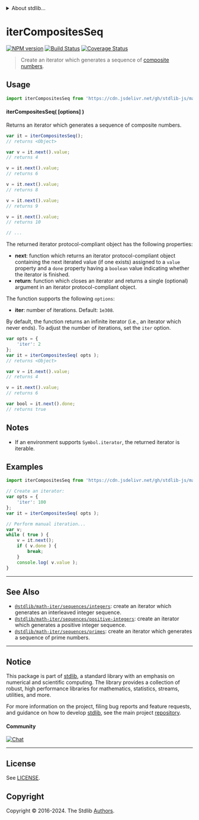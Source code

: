 <!--

@license Apache-2.0

Copyright (c) 2020 The Stdlib Authors.

Licensed under the Apache License, Version 2.0 (the "License");
you may not use this file except in compliance with the License.
You may obtain a copy of the License at

   http://www.apache.org/licenses/LICENSE-2.0

Unless required by applicable law or agreed to in writing, software
distributed under the License is distributed on an "AS IS" BASIS,
WITHOUT WARRANTIES OR CONDITIONS OF ANY KIND, either express or implied.
See the License for the specific language governing permissions and
limitations under the License.

-->


<details>
  <summary>
    About stdlib...
  </summary>
  <p>We believe in a future in which the web is a preferred environment for numerical computation. To help realize this future, we've built stdlib. stdlib is a standard library, with an emphasis on numerical and scientific computation, written in JavaScript (and C) for execution in browsers and in Node.js.</p>
  <p>The library is fully decomposable, being architected in such a way that you can swap out and mix and match APIs and functionality to cater to your exact preferences and use cases.</p>
  <p>When you use stdlib, you can be absolutely certain that you are using the most thorough, rigorous, well-written, studied, documented, tested, measured, and high-quality code out there.</p>
  <p>To join us in bringing numerical computing to the web, get started by checking us out on <a href="https://github.com/stdlib-js/stdlib">GitHub</a>, and please consider <a href="https://opencollective.com/stdlib">financially supporting stdlib</a>. We greatly appreciate your continued support!</p>
</details>

# iterCompositesSeq

[![NPM version][npm-image]][npm-url] [![Build Status][test-image]][test-url] [![Coverage Status][coverage-image]][coverage-url] <!-- [![dependencies][dependencies-image]][dependencies-url] -->

> Create an iterator which generates a sequence of [composite numbers][oeis-a002808].

<!-- Section to include introductory text. Make sure to keep an empty line after the intro `section` element and another before the `/section` close. -->

<section class="intro">

</section>

<!-- /.intro -->

<!-- Package usage documentation. -->



<section class="usage">

## Usage

```javascript
import iterCompositesSeq from 'https://cdn.jsdelivr.net/gh/stdlib-js/math-iter-sequences-composites@v0.2.0-deno/mod.js';
```

#### iterCompositesSeq( \[options] )

Returns an iterator which generates a sequence of composite numbers.

```javascript
var it = iterCompositesSeq();
// returns <Object>

var v = it.next().value;
// returns 4

v = it.next().value;
// returns 6

v = it.next().value;
// returns 8

v = it.next().value;
// returns 9

v = it.next().value;
// returns 10

// ...
```

The returned iterator protocol-compliant object has the following properties:

-   **next**: function which returns an iterator protocol-compliant object containing the next iterated value (if one exists) assigned to a `value` property and a `done` property having a `boolean` value indicating whether the iterator is finished.
-   **return**: function which closes an iterator and returns a single (optional) argument in an iterator protocol-compliant object.

The function supports the following `options`:

-   **iter**: number of iterations. Default: `1e308`.

By default, the function returns an infinite iterator (i.e., an iterator which never ends). To adjust the number of iterations, set the `iter` option.

```javascript
var opts = {
    'iter': 2
};
var it = iterCompositesSeq( opts );
// returns <Object>

var v = it.next().value;
// returns 4

v = it.next().value;
// returns 6

var bool = it.next().done;
// returns true
```

</section>

<!-- /.usage -->

<!-- Package usage notes. Make sure to keep an empty line after the `section` element and another before the `/section` close. -->

<section class="notes">

## Notes

-   If an environment supports `Symbol.iterator`, the returned iterator is iterable.

</section>

<!-- /.notes -->

<!-- Package usage examples. -->

<section class="examples">

## Examples

<!-- eslint no-undef: "error" -->

```javascript
import iterCompositesSeq from 'https://cdn.jsdelivr.net/gh/stdlib-js/math-iter-sequences-composites@v0.2.0-deno/mod.js';

// Create an iterator:
var opts = {
    'iter': 100
};
var it = iterCompositesSeq( opts );

// Perform manual iteration...
var v;
while ( true ) {
    v = it.next();
    if ( v.done ) {
        break;
    }
    console.log( v.value );
}
```

</section>

<!-- /.examples -->

<!-- Section to include cited references. If references are included, add a horizontal rule *before* the section. Make sure to keep an empty line after the `section` element and another before the `/section` close. -->

<section class="references">

</section>

<!-- /.references -->

<!-- Section for related `stdlib` packages. Do not manually edit this section, as it is automatically populated. -->

<section class="related">

* * *

## See Also

-   <span class="package-name">[`@stdlib/math-iter/sequences/integers`][@stdlib/math/iter/sequences/integers]</span><span class="delimiter">: </span><span class="description">create an iterator which generates an interleaved integer sequence.</span>
-   <span class="package-name">[`@stdlib/math-iter/sequences/positive-integers`][@stdlib/math/iter/sequences/positive-integers]</span><span class="delimiter">: </span><span class="description">create an iterator which generates a positive integer sequence.</span>
-   <span class="package-name">[`@stdlib/math-iter/sequences/primes`][@stdlib/math/iter/sequences/primes]</span><span class="delimiter">: </span><span class="description">create an iterator which generates a sequence of prime numbers.</span>

</section>

<!-- /.related -->

<!-- Section for all links. Make sure to keep an empty line after the `section` element and another before the `/section` close. -->


<section class="main-repo" >

* * *

## Notice

This package is part of [stdlib][stdlib], a standard library with an emphasis on numerical and scientific computing. The library provides a collection of robust, high performance libraries for mathematics, statistics, streams, utilities, and more.

For more information on the project, filing bug reports and feature requests, and guidance on how to develop [stdlib][stdlib], see the main project [repository][stdlib].

#### Community

[![Chat][chat-image]][chat-url]

---

## License

See [LICENSE][stdlib-license].


## Copyright

Copyright &copy; 2016-2024. The Stdlib [Authors][stdlib-authors].

</section>

<!-- /.stdlib -->

<!-- Section for all links. Make sure to keep an empty line after the `section` element and another before the `/section` close. -->

<section class="links">

[npm-image]: http://img.shields.io/npm/v/@stdlib/math-iter-sequences-composites.svg
[npm-url]: https://npmjs.org/package/@stdlib/math-iter-sequences-composites

[test-image]: https://github.com/stdlib-js/math-iter-sequences-composites/actions/workflows/test.yml/badge.svg?branch=v0.2.0
[test-url]: https://github.com/stdlib-js/math-iter-sequences-composites/actions/workflows/test.yml?query=branch:v0.2.0

[coverage-image]: https://img.shields.io/codecov/c/github/stdlib-js/math-iter-sequences-composites/main.svg
[coverage-url]: https://codecov.io/github/stdlib-js/math-iter-sequences-composites?branch=main

<!--

[dependencies-image]: https://img.shields.io/david/stdlib-js/math-iter-sequences-composites.svg
[dependencies-url]: https://david-dm.org/stdlib-js/math-iter-sequences-composites/main

-->

[chat-image]: https://img.shields.io/gitter/room/stdlib-js/stdlib.svg
[chat-url]: https://app.gitter.im/#/room/#stdlib-js_stdlib:gitter.im

[stdlib]: https://github.com/stdlib-js/stdlib

[stdlib-authors]: https://github.com/stdlib-js/stdlib/graphs/contributors

[umd]: https://github.com/umdjs/umd
[es-module]: https://developer.mozilla.org/en-US/docs/Web/JavaScript/Guide/Modules

[deno-url]: https://github.com/stdlib-js/math-iter-sequences-composites/tree/deno
[deno-readme]: https://github.com/stdlib-js/math-iter-sequences-composites/blob/deno/README.md
[umd-url]: https://github.com/stdlib-js/math-iter-sequences-composites/tree/umd
[umd-readme]: https://github.com/stdlib-js/math-iter-sequences-composites/blob/umd/README.md
[esm-url]: https://github.com/stdlib-js/math-iter-sequences-composites/tree/esm
[esm-readme]: https://github.com/stdlib-js/math-iter-sequences-composites/blob/esm/README.md
[branches-url]: https://github.com/stdlib-js/math-iter-sequences-composites/blob/main/branches.md

[stdlib-license]: https://raw.githubusercontent.com/stdlib-js/math-iter-sequences-composites/main/LICENSE

[oeis-a002808]: https://oeis.org/A002808

<!-- <related-links> -->

[@stdlib/math/iter/sequences/integers]: https://github.com/stdlib-js/math-iter-sequences-integers/tree/deno

[@stdlib/math/iter/sequences/positive-integers]: https://github.com/stdlib-js/math-iter-sequences-positive-integers/tree/deno

[@stdlib/math/iter/sequences/primes]: https://github.com/stdlib-js/math-iter-sequences-primes/tree/deno

<!-- </related-links> -->

</section>

<!-- /.links -->
